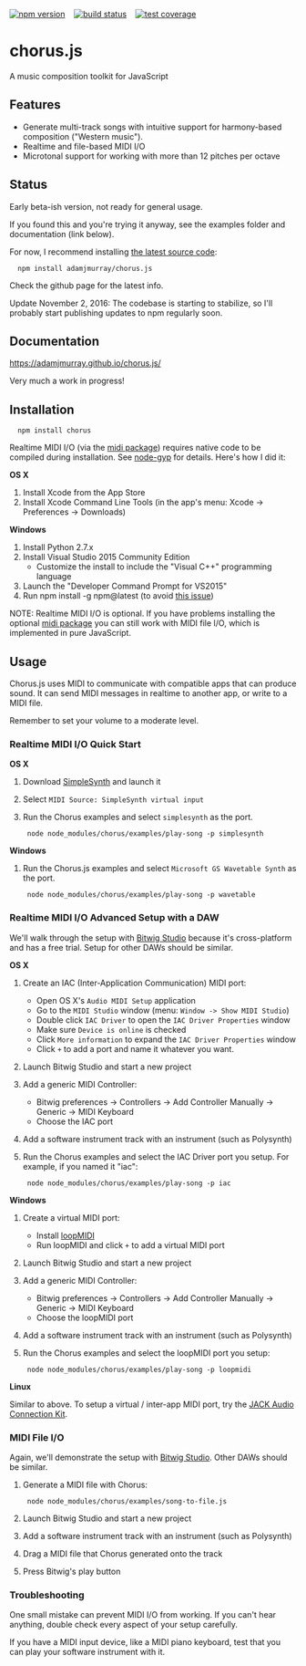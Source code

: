 [![npm version](https://badge.fury.io/js/chorus.svg)](https://npmjs.org/package/chorus)&nbsp;&nbsp;&nbsp;
[![build status](https://travis-ci.org/adamjmurray/chorus.js.svg?branch=master)](https://travis-ci.org/adamjmurray/chorus.js)&nbsp;&nbsp;&nbsp;
[![test coverage](https://coveralls.io/repos/github/adamjmurray/chorus.js/badge.svg?branch=master)](https://coveralls.io/github/adamjmurray/chorus.js?branch=master)

# chorus.js

A music composition toolkit for JavaScript

## Features

- Generate multi-track songs with intuitive support for harmony-based composition ("Western music").
- Realtime and file-based MIDI I/O
- Microtonal support for working with more than 12 pitches per octave 


## Status

Early beta-ish version, not ready for general usage. 

If you found this and you're trying it anyway, see the examples folder and documentation (link below).

For now, I recommend installing [the latest source code](https://github.com/adamjmurray/chorus.js):

      npm install adamjmurray/chorus.js

Check the github page for the latest info.

Update November 2, 2016: The codebase is starting to stabilize, so I'll probably start publishing updates to npm regularly soon.


## Documentation

https://adamjmurray.github.io/chorus.js/

Very much a work in progress!


## Installation

      npm install chorus

Realtime MIDI I/O (via the [midi package](https://www.npmjs.com/package/midi)) requires native code to be compiled during installation.
See [node-gyp](https://www.npmjs.com/package/node-gyp) for details. Here's how I did it:

**OS X**

1. Install Xcode from the App Store 
2. Install Xcode Command Line Tools (in the app's menu: Xcode &rarr; Preferences &rarr; Downloads)

**Windows**

1. Install Python 2.7.x
2. Install Visual Studio 2015 Community Edition 
   * Customize the install to include the "Visual C++" programming language 
3. Launch the "Developer Command Prompt for VS2015"
4. Run npm install -g npm@latest (to avoid [this issue](https://github.com/nodejs/node-gyp/issues/972))  

NOTE: Realtime MIDI I/O is optional. If you have problems installing the optional [midi package](https://www.npmjs.com/package/midi)
you can still work with MIDI file I/O, which is implemented in pure JavaScript. 



## Usage

Chorus.js uses MIDI to communicate with compatible apps that can produce sound. 
It can send MIDI messages in realtime to another app, or write to a MIDI file. 

Remember to set your volume to a moderate level.


### Realtime MIDI I/O Quick Start

**OS X**

1. Download [SimpleSynth](http://notahat.com/simplesynth/) and launch it
2. Select `MIDI Source: SimpleSynth virtual input` 
3. Run the Chorus examples and select `simplesynth` as the port.

        node node_modules/chorus/examples/play-song -p simplesynth


**Windows**

1. Run the Chorus.js examples and select `Microsoft GS Wavetable Synth` as the port.
 
        node node_modules/chorus/examples/play-song -p wavetable
        

### Realtime MIDI I/O Advanced Setup with a DAW

We'll walk through the setup with [Bitwig Studio](http://bitwig.com) because it's cross-platform and has a free trial. Setup for other DAWs should be similar.  
 
**OS X**

1. Create an IAC (Inter-Application Communication) MIDI port:
   * Open OS X's `Audio MIDI Setup` application
   * Go to the `MIDI Studio` window (menu: `Window -> Show MIDI Studio`)
   * Double click `IAC Driver` to open the `IAC Driver Properties` window 
   * Make sure `Device is online` is checked 
   * Click `More information` to expand the `IAC Driver Properties` window   
   * Click `+` to add a port and name it whatever you want.
2. Launch Bitwig Studio and start a new project
3. Add a generic MIDI Controller:
   * Bitwig preferences &rarr; Controllers &rarr; Add Controller Manually &rarr; Generic &rarr; MIDI Keyboard
   * Choose the IAC port
4. Add a software instrument track with an instrument (such as Polysynth)
5. Run the Chorus examples and select the IAC Driver port you setup. For example, if you named it "iac":

        node node_modules/chorus/examples/play-song -p iac


**Windows**

1. Create a virtual MIDI port:
   * Install [loopMIDI](http://www.tobias-erichsen.de/software/loopmidi.html)
   * Run loopMIDI and click `+` to add a virtual MIDI port
2. Launch Bitwig Studio and start a new project
3. Add a generic MIDI Controller:
   * Bitwig preferences &rarr; Controllers &rarr; Add Controller Manually &rarr; Generic &rarr; MIDI Keyboard
   * Choose the loopMIDI port
4. Add a software instrument track with an instrument (such as Polysynth)
5. Run the Chorus examples and select the loopMIDI port you setup:

        node node_modules/chorus/examples/play-song -p loopmidi


**Linux**

Similar to above. To setup a virtual / inter-app MIDI port, try the [JACK Audio Connection Kit](http://jackaudio.org/).   


### MIDI File I/O

Again, we'll demonstrate the setup with [Bitwig Studio](http://bitwig.com). Other DAWs should be similar.

1. Generate a MIDI file with Chorus:

        node node_modules/chorus/examples/song-to-file.js 

2. Launch Bitwig Studio and start a new project
3. Add a software instrument track with an instrument (such as Polysynth)
4. Drag a MIDI file that Chorus generated onto the track
5. Press Bitwig's play button



### Troubleshooting

One small mistake can prevent MIDI I/O from working. If you can't hear anything, double check every aspect of your setup carefully.

If you have a MIDI input device, like a MIDI piano keyboard, test that you can play your software instrument with it.
